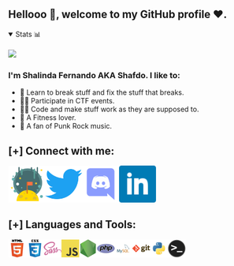 ## Hellooo 👋, welcome to my GitHub profile ❤️.

<details open>
    <summary>Stats 📊</summary>
    <br>
    <img src="https://github-readme-stats.vercel.app/api?username=shafdo&theme=dracula&show_icons=true&hide=prs">
    <br>
</details>

### I'm Shalinda Fernando AKA Shafdo. I like to:

* 💉 Learn to break stuff and fix the stuff that breaks.
* 🐱‍👤 Participate in CTF events.
* 👨‍💻 Code and make stuff work as they are supposed to.
* 💪 A Fitness lover.
* 🤘 A fan of Punk Rock music.


## [+] Connect with me:
<a align="left" href="https://shalindafernando.com" target="_blank">
    <img align="left" alt="shalindafernando.com" width="75px" src="https://raw.githubusercontent.com/shafdo/shafdo/master/assets/moon.svg" />
</a>
<a align="left" href="https://twitter.com/ShalindaFdo" target="_blank">
    <img align="left" alt="twitter" width="75px" src="https://raw.githubusercontent.com/shafdo/shafdo/master/assets/twitter.svg" />
</a>
<a align="left" href="https://discordapp.com/users/685534271837962277" target="_blank">
    <img align="left" alt="discord" width="75px" src="https://raw.githubusercontent.com/shafdo/shafdo/master/assets/discord.svg" />
</a>
<a href="https://www.linkedin.com/in/shalinda-fernando/" target="_blank">
    <img alt="linkedin" width="75px" src="https://raw.githubusercontent.com/shafdo/shafdo/master/assets/linkedin.svg" />
</a>


## [+] Languages and Tools:
[<img align="left" alt="HTML5" width="36px" src="https://raw.githubusercontent.com/github/explore/80688e429a7d4ef2fca1e82350fe8e3517d3494d/topics/html/html.png" />](https://github.com/shafdo#-languages-and-tools)
[<img align="left" alt="CSS3" width="36px" src="https://raw.githubusercontent.com/github/explore/80688e429a7d4ef2fca1e82350fe8e3517d3494d/topics/css/css.png" />](https://github.com/shafdo#-languages-and-tools)
[<img align="left" alt="Sass" width="36px" src="https://raw.githubusercontent.com/github/explore/80688e429a7d4ef2fca1e82350fe8e3517d3494d/topics/sass/sass.png" />](https://github.com/shafdo#-languages-and-tools)
[<img align="left" alt="JavaScript" width="36px" src="https://raw.githubusercontent.com/github/explore/80688e429a7d4ef2fca1e82350fe8e3517d3494d/topics/javascript/javascript.png" />](https://github.com/shafdo#-languages-and-tools)
[<img align="left" alt="Node.js" width="36px" src="https://raw.githubusercontent.com/github/explore/80688e429a7d4ef2fca1e82350fe8e3517d3494d/topics/nodejs/nodejs.png" />](https://github.com/shafdo#-languages-and-tools)
[<img align="left" alt="PHP" width="36px" src="https://raw.githubusercontent.com/github/explore/80688e429a7d4ef2fca1e82350fe8e3517d3494d/topics/php/php.png" />](https://github.com/shafdo#-languages-and-tools)
[<img align="left" alt="MySQL" width="36px" src="https://raw.githubusercontent.com/github/explore/80688e429a7d4ef2fca1e82350fe8e3517d3494d/topics/mysql/mysql.png" />](https://github.com/shafdo#-languages-and-tools)
[<img align="left" alt="Git" width="36px" src="https://raw.githubusercontent.com/github/explore/80688e429a7d4ef2fca1e82350fe8e3517d3494d/topics/git/git.png" />](https://github.com/shafdo#-languages-and-tools)
[<img align="left" alt="Python" width="36px" src="https://raw.githubusercontent.com/github/explore/80688e429a7d4ef2fca1e82350fe8e3517d3494d/topics/python/python.png" />](https://github.com/shafdo#-languages-and-tools)
[<img align="left" alt="Terminal" width="36px" src="https://raw.githubusercontent.com/github/explore/80688e429a7d4ef2fca1e82350fe8e3517d3494d/topics/terminal/terminal.png" />](https://github.com/shafdo#-languages-and-tools)
